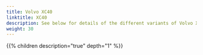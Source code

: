 ```yaml
---
title: Volvo XC40
linktitle: XC40
description: See below for details of the different variants of Volvo XC40
weight: 30
---
```

{{% children description="true" depth="1" %}}
